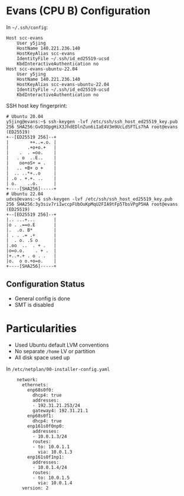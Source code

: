 # Evans (CPU B) Configuration

In `~/.ssh/config`:
```
Host scc-evans
	User y5jing
	HostName 140.221.236.140
	HostKeyAlias scc-evans
	IdentityFile ~/.ssh/id_ed25519-ucsd
	KbdInteractiveAuthentication no
Host scc-evans-ubuntu-22.04
	User y5jing
	HostName 140.221.236.140
	HostKeyAlias scc-evans-ubuntu-22.04
	IdentityFile ~/.ssh/id_ed25519-ucsd
	KbdInteractiveAuthentication no
```

SSH host key fingerprint:
```
# Ubuntu 20.04
y5jing@evans:~$ ssh-keygen -lvf /etc/ssh/ssh_host_ed25519_key.pub
256 SHA256:GvO3OpgHiX3JhdEDlnZun6iIaE4V3m9UcLdSFTLs7hA root@evans (ED25519)
+--[ED25519 256]--+
|        ++..=.o. |
|       .+o+o.+   |
|    .  . =oo.    |
|   . o  ..E..    |
|    oo+oS+ = .   |
|   .. +B+ o +    |
|  .. ..*+..o     |
| .o . +.+. ..    |
| o.    ..o.      |
+----[SHA256]-----+
# Ubuntu 22.04
udxs@evans:~$ ssh-keygen -lvf /etc/ssh/ssh_host_ed25519_key.pub
256 SHA256:3y3siv7riIwccpFUbOuKpMqU2FIA9tFp5TbsVPgP5HA root@evans (ED25519)
+--[ED25519 256]--+
|.. ...+...       |
|o . .==o.E       |
|.  .o. B*        |
| . . .= .+       |
|  . o. .S o      |
|.oo  ..  . + .   |
|o=o.o.    . + .  |
|+..+.+ . o . .   |
|o.  o o.+o=o.    |
+----[SHA256]-----+
```

## Configuration Status

- General config is done
- SMT is disabled

# Particularities

- Used Ubuntu default LVM conventions
- No separate `/home` LV or partition
- All disk space used up

In `/etc/netplan/00-installer-config.yaml`
```
	network:
	  ethernets:
	    enp68s0f0:
	      dhcp4: true
	      addresses:
	      - 192.31.21.253/24
	      gateway4: 192.31.21.1
	    enp68s0f1:
	      dhcp4: true
	    enp161s0f0np0:
	      addresses:
	      - 10.0.1.3/24
	      routes:
	      - to: 10.0.1.1
	        via: 10.0.1.3
	    enp161s0f1np1:
	      addresses:
	      - 10.0.1.4/24
	      routes:
	      - to: 10.0.1.5
	        via: 10.0.1.4
	  version: 2
```
